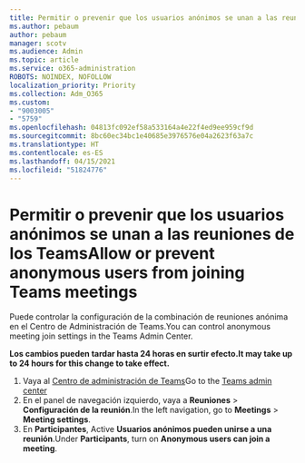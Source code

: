 ```yaml
---
title: Permitir o prevenir que los usuarios anónimos se unan a las reuniones de los Teams
ms.author: pebaum
author: pebaum
manager: scotv
ms.audience: Admin
ms.topic: article
ms.service: o365-administration
ROBOTS: NOINDEX, NOFOLLOW
localization_priority: Priority
ms.collection: Adm_O365
ms.custom:
- "9003005"
- "5759"
ms.openlocfilehash: 04813fc092ef58a533164a4e22f4ed9ee959cf9d
ms.sourcegitcommit: 8bc60ec34bc1e40685e3976576e04a2623f63a7c
ms.translationtype: HT
ms.contentlocale: es-ES
ms.lasthandoff: 04/15/2021
ms.locfileid: "51824776"
---
```

# <a name="allow-or-prevent-anonymous-users-from-joining-teams-meetings"></a><span data-ttu-id="7f31d-102">Permitir o prevenir que los usuarios anónimos se unan a las reuniones de los Teams</span><span class="sxs-lookup"><span data-stu-id="7f31d-102">Allow or prevent anonymous users from joining Teams meetings</span></span>

<span data-ttu-id="7f31d-103">Puede controlar la configuración de la combinación de reuniones anónima en el Centro de Administración de Teams.</span><span class="sxs-lookup"><span data-stu-id="7f31d-103">You can control anonymous meeting join settings in the Teams Admin Center.</span></span>

<span data-ttu-id="7f31d-104">**Los cambios pueden tardar hasta 24 horas en surtir efecto.**</span><span class="sxs-lookup"><span data-stu-id="7f31d-104">**It may take up to 24 hours for this change to take effect.**</span></span>

1.  <span data-ttu-id="7f31d-105">Vaya al [Centro de administración de Teams](https://admin.teams.microsoft.com)</span><span class="sxs-lookup"><span data-stu-id="7f31d-105">Go to the [Teams admin center](https://admin.teams.microsoft.com)</span></span>
2.  <span data-ttu-id="7f31d-106">En el panel de navegación izquierdo, vaya a **Reuniones**  >  **Configuración de la reunión**.</span><span class="sxs-lookup"><span data-stu-id="7f31d-106">In the left navigation, go to  **Meetings**  >  **Meeting settings**.</span></span>
3.  <span data-ttu-id="7f31d-107">En **Participantes**, Active **Usuarios anónimos pueden unirse a una reunión**.</span><span class="sxs-lookup"><span data-stu-id="7f31d-107">Under  **Participants**, turn on  **Anonymous users can join a meeting**.</span></span>